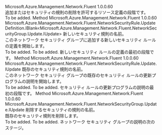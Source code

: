 <Type Name="IWithRule" FullName="Microsoft.Azure.Management.Network.Fluent.NetworkSecurityGroup.Update.IWithRule">
  <TypeSignature Language="C#" Value="public interface IWithRule" />
  <TypeSignature Language="ILAsm" Value=".class public interface auto ansi abstract IWithRule" />
  <TypeSignature Language="DocId" Value="T:Microsoft.Azure.Management.Network.Fluent.NetworkSecurityGroup.Update.IWithRule" />
  <TypeSignature Language="VB.NET" Value="Public Interface IWithRule" />
  <TypeSignature Language="F#" Value="type IWithRule = interface" />
  <AssemblyInfo>
    <AssemblyName>Microsoft.Azure.Management.Network.Fluent</AssemblyName>
    <AssemblyVersion>1.0.0.60</AssemblyVersion>
  </AssemblyInfo>
  <Interfaces />
  <Docs>
    <summary>
            追加またはセキュリティの規則の削除を許可するリソース定義の段階です。
            </summary>
    <remarks>To be added.</remarks>
  </Docs>
  <Members>
    <Member MemberName="DefineRule">
      <MemberSignature Language="C#" Value="public Microsoft.Azure.Management.Network.Fluent.NetworkSecurityRule.UpdateDefinition.IBlank&lt;Microsoft.Azure.Management.Network.Fluent.NetworkSecurityGroup.Update.IUpdate&gt; DefineRule (string name);" />
      <MemberSignature Language="ILAsm" Value=".method public hidebysig newslot virtual instance class Microsoft.Azure.Management.Network.Fluent.NetworkSecurityRule.UpdateDefinition.IBlank`1&lt;class Microsoft.Azure.Management.Network.Fluent.NetworkSecurityGroup.Update.IUpdate&gt; DefineRule(string name) cil managed" />
      <MemberSignature Language="DocId" Value="M:Microsoft.Azure.Management.Network.Fluent.NetworkSecurityGroup.Update.IWithRule.DefineRule(System.String)" />
      <MemberSignature Language="VB.NET" Value="Public Function DefineRule (name As String) As IBlank(Of IUpdate)" />
      <MemberSignature Language="F#" Value="abstract member DefineRule : string -&gt; Microsoft.Azure.Management.Network.Fluent.NetworkSecurityRule.UpdateDefinition.IBlank&lt;Microsoft.Azure.Management.Network.Fluent.NetworkSecurityGroup.Update.IUpdate&gt;" Usage="iWithRule.DefineRule name" />
      <MemberType>Method</MemberType>
      <AssemblyInfo>
        <AssemblyName>Microsoft.Azure.Management.Network.Fluent</AssemblyName>
        <AssemblyVersion>1.0.0.60</AssemblyVersion>
      </AssemblyInfo>
      <ReturnValue>
        <ReturnType>Microsoft.Azure.Management.Network.Fluent.NetworkSecurityRule.UpdateDefinition.IBlank&lt;Microsoft.Azure.Management.Network.Fluent.NetworkSecurityGroup.Update.IUpdate&gt;</ReturnType>
      </ReturnValue>
      <Parameters>
        <Parameter Name="name" Type="System.String" />
      </Parameters>
      <Docs>
        <param name="name">新しいセキュリティ規則の名前。</param>
        <summary>
            このネットワーク セキュリティ グループに追加する新しいセキュリティ ルールの定義を開始します。
            </summary>
        <returns>To be added.</returns>
        <remarks>To be added.</remarks>
        <return>新しいセキュリティ ルールの定義の最初の段階です。</return>
      </Docs>
    </Member>
    <Member MemberName="UpdateRule">
      <MemberSignature Language="C#" Value="public Microsoft.Azure.Management.Network.Fluent.NetworkSecurityRule.Update.IUpdate UpdateRule (string name);" />
      <MemberSignature Language="ILAsm" Value=".method public hidebysig newslot virtual instance class Microsoft.Azure.Management.Network.Fluent.NetworkSecurityRule.Update.IUpdate UpdateRule(string name) cil managed" />
      <MemberSignature Language="DocId" Value="M:Microsoft.Azure.Management.Network.Fluent.NetworkSecurityGroup.Update.IWithRule.UpdateRule(System.String)" />
      <MemberSignature Language="VB.NET" Value="Public Function UpdateRule (name As String) As IUpdate" />
      <MemberSignature Language="F#" Value="abstract member UpdateRule : string -&gt; Microsoft.Azure.Management.Network.Fluent.NetworkSecurityRule.Update.IUpdate" Usage="iWithRule.UpdateRule name" />
      <MemberType>Method</MemberType>
      <AssemblyInfo>
        <AssemblyName>Microsoft.Azure.Management.Network.Fluent</AssemblyName>
        <AssemblyVersion>1.0.0.60</AssemblyVersion>
      </AssemblyInfo>
      <ReturnValue>
        <ReturnType>Microsoft.Azure.Management.Network.Fluent.NetworkSecurityRule.Update.IUpdate</ReturnType>
      </ReturnValue>
      <Parameters>
        <Parameter Name="name" Type="System.String" />
      </Parameters>
      <Docs>
        <param name="name">既存のセキュリティ規則の名前。</param>
        <summary>
            このネットワーク セキュリティ グループの既存のセキュリティ ルールの更新プログラムの説明を開始します。
            </summary>
        <returns>To be added.</returns>
        <remarks>To be added.</remarks>
        <return>セキュリティ ルールの更新プログラムの説明の最初の段階です。</return>
      </Docs>
    </Member>
    <Member MemberName="WithoutRule">
      <MemberSignature Language="C#" Value="public Microsoft.Azure.Management.Network.Fluent.NetworkSecurityGroup.Update.IUpdate WithoutRule (string name);" />
      <MemberSignature Language="ILAsm" Value=".method public hidebysig newslot virtual instance class Microsoft.Azure.Management.Network.Fluent.NetworkSecurityGroup.Update.IUpdate WithoutRule(string name) cil managed" />
      <MemberSignature Language="DocId" Value="M:Microsoft.Azure.Management.Network.Fluent.NetworkSecurityGroup.Update.IWithRule.WithoutRule(System.String)" />
      <MemberSignature Language="VB.NET" Value="Public Function WithoutRule (name As String) As IUpdate" />
      <MemberSignature Language="F#" Value="abstract member WithoutRule : string -&gt; Microsoft.Azure.Management.Network.Fluent.NetworkSecurityGroup.Update.IUpdate" Usage="iWithRule.WithoutRule name" />
      <MemberType>Method</MemberType>
      <AssemblyInfo>
        <AssemblyName>Microsoft.Azure.Management.Network.Fluent</AssemblyName>
        <AssemblyVersion>1.0.0.60</AssemblyVersion>
      </AssemblyInfo>
      <ReturnValue>
        <ReturnType>Microsoft.Azure.Management.Network.Fluent.NetworkSecurityGroup.Update.IUpdate</ReturnType>
      </ReturnValue>
      <Parameters>
        <Parameter Name="name" Type="System.String" />
      </Parameters>
      <Docs>
        <param name="name">削除するセキュリティの規則の名前。</param>
        <summary>
            既存のセキュリティ規則を削除します。
            </summary>
        <returns>To be added.</returns>
        <remarks>To be added.</remarks>
        <return>ネットワーク セキュリティ グループの説明の次のステージ。</return>
      </Docs>
    </Member>
  </Members>
</Type>